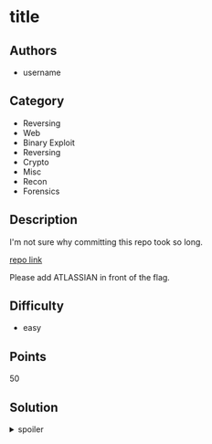 # title

## Authors
* username

## Category
* Reversing
* Web
* Binary Exploit
* Reversing
* Crypto
* Misc
* Recon
* Forensics

## Description
I'm not sure why committing this repo took so long. 

[repo link](https://github.com/coolvuedeveloper42/my-first-vue)

Please add ATLASSIAN in front of the flag.

## Difficulty
* easy

## Points
50

## Solution
<details>
<summary>spoiler</summary>

### Idea
...

### Walkthrough
1. Just find the flag in the GitHub repo

### Flag
`ATLASSIAN{o0Ps_i_c0MmITt3d_my_deP3ndeNc!es}`
</details>